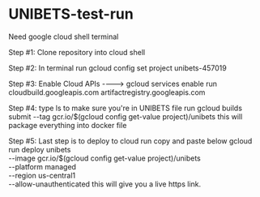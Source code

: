 # UNIBETS-test-run
Need google cloud shell terminal 

Step #1:
Clone repository into cloud shell

Step #2: 
In terminal run gcloud config set project unibets-457019

Step #3:
Enable Cloud APIs ----> gcloud services enable run cloudbuild.googleapis.com artifactregistry.googleapis.com

Step #4:
type ls to make sure you're in UNIBETS file
run gcloud builds submit --tag gcr.io/$(gcloud config get-value project)/unibets
this will package everything into docker file

Step #5:
Last step is to deploy to cloud run copy and paste below
gcloud run deploy unibets \
  --image gcr.io/$(gcloud config get-value project)/unibets \
  --platform managed \
  --region us-central1 \
  --allow-unauthenticated
  this will give you a live https link.
